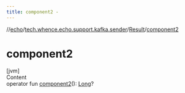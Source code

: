 ```yaml
---
title: component2 -
---
```

//[echo](../../index.md)/[tech.whence.echo.support.kafka.sender](../index.md)/[Result](index.md)/[component2](component2.md)



# component2  
[jvm]  
Content  
operator fun [component2](component2.md)(): [Long](https://kotlinlang.org/api/latest/jvm/stdlib/kotlin/-long/index.html)?  



